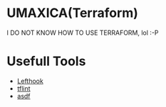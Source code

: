 # UMAXICA(Terraform)
I DO NOT KNOW HOW TO USE TERRAFORM, lol :-P

# Usefull Tools
- [Lefthook](https://github.com/evilmartians/lefthook)
- [tflint](https://github.com/terraform-linters/tflint)
- [asdf](https://asdf-vm.com/)